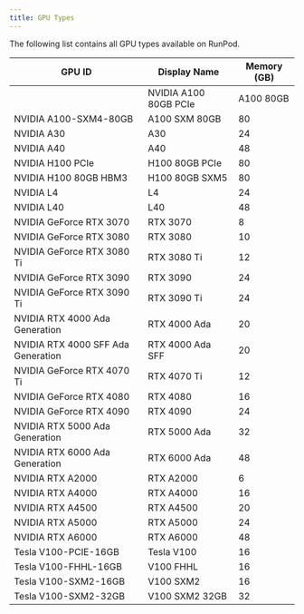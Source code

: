 ```yaml
---
title: GPU Types
---
```


The following list contains all GPU types available on RunPod.
<!--
Table last generated: 2024-01-24
-->
| GPU ID | Display Name | Memory (GB) |
| ------ | ------------ | ----------- |
                   | NVIDIA A100 80GB PCIe | A100 80GB | 80 |
| NVIDIA A100-SXM4-80GB | A100 SXM 80GB | 80 |
| NVIDIA A30 | A30 | 24 |
| NVIDIA A40 | A40 | 48 |
| NVIDIA H100 PCIe | H100 80GB PCIe | 80 |
| NVIDIA H100 80GB HBM3 | H100 80GB SXM5 | 80 |
| NVIDIA L4 | L4 | 24 |
| NVIDIA L40 | L40 | 48 |
| NVIDIA GeForce RTX 3070 | RTX 3070 | 8 |
| NVIDIA GeForce RTX 3080 | RTX 3080 | 10 |
| NVIDIA GeForce RTX 3080 Ti | RTX 3080 Ti | 12 |
| NVIDIA GeForce RTX 3090 | RTX 3090 | 24 |
| NVIDIA GeForce RTX 3090 Ti | RTX 3090 Ti | 24 |
| NVIDIA RTX 4000 Ada Generation | RTX 4000 Ada | 20 |
| NVIDIA RTX 4000 SFF Ada Generation | RTX 4000 Ada SFF | 20 |
| NVIDIA GeForce RTX 4070 Ti | RTX 4070 Ti | 12 |
| NVIDIA GeForce RTX 4080 | RTX 4080 | 16 |
| NVIDIA GeForce RTX 4090 | RTX 4090 | 24 |
| NVIDIA RTX 5000 Ada Generation | RTX 5000 Ada | 32 |
| NVIDIA RTX 6000 Ada Generation | RTX 6000 Ada | 48 |
| NVIDIA RTX A2000 | RTX A2000 | 6 |
| NVIDIA RTX A4000 | RTX A4000 | 16 |
| NVIDIA RTX A4500 | RTX A4500 | 20 |
| NVIDIA RTX A5000 | RTX A5000 | 24 |
| NVIDIA RTX A6000 | RTX A6000 | 48 |
| Tesla V100-PCIE-16GB | Tesla V100 | 16 |
| Tesla V100-FHHL-16GB | V100 FHHL | 16 |
| Tesla V100-SXM2-16GB | V100 SXM2 | 16 |
| Tesla V100-SXM2-32GB | V100 SXM2 32GB | 32 |
